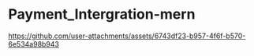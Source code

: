 # Payment_Intergration-mern
https://github.com/user-attachments/assets/6743df23-b957-4f6f-b570-6e534a98b943

